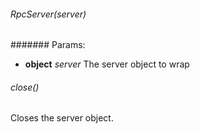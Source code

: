 

<!-- Start lib/rpc-server.js -->

###### RpcServer(server)

####### Params: 

* **object** *server* The server object to wrap

###### close()

Closes the server object.

<!-- End lib/rpc-server.js -->

